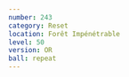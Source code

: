 ```yaml
---
number: 243
category: Reset
location: Forêt Impénétrable
level: 50
version: OR
ball: repeat
---
```

